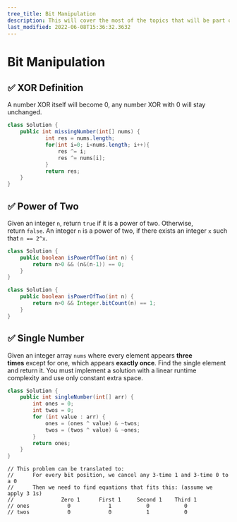 ```yaml
---
tree_title: Bit Manipulation
description: This will cover the most of the topics that will be part of the Bit Manipulation.
last_modified: 2022-06-08T15:36:32.3632
---
```


# Bit Manipulation

## ✅ XOR Definition

A number XOR itself will become 0, any number XOR with 0 will stay unchanged.

```java showLineNumbers
class Solution {
    public int missingNumber(int[] nums) {
            int res = nums.length;
            for(int i=0; i<nums.length; i++){
                res ^= i;
                res ^= nums[i];
            }
            return res;
    }
}
```

## ✅ Power of Two

Given an integer `n`, return `true` if it is a power of two. Otherwise, return `false`.
An integer `n` is a power of two, if there exists an integer `x` such that `n == 2^x`.

```java showLineNumbers
class Solution {
    public boolean isPowerOfTwo(int n) {
        return n>0 && (n&(n-1)) == 0;
    }
}
```

```java showLineNumbers
class Solution {
    public boolean isPowerOfTwo(int n) {
        return n>0 && Integer.bitCount(n) == 1;
    }
}
```

## ✅ Single Number

Given an integer array `nums` where every element appears **three times** except for one, 
which appears **exactly once**. Find the single element and return it.
You must implement a solution with a linear runtime complexity and use only constant extra space.

```java showLineNumbers
class Solution {
    public int singleNumber(int[] arr) {
        int ones = 0;
        int twos = 0;
        for (int value : arr) {
            ones = (ones ^ value) & ~twos;
            twos = (twos ^ value) & ~ones;
        }
        return ones;
    }
}
```

    // This problem can be translated to:
    //      For every bit position, we cancel any 3-time 1 and 3-time 0 to a 0
    //      Then we need to find equations that fits this: (assume we apply 3 1s)
    //               Zero 1      First 1     Second 1    Third 1
    // ones            0            1           0           0
    // twos            0            0           1           0
